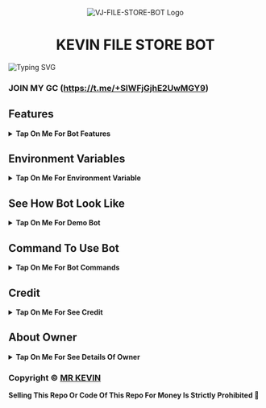 <p align="center">
  <img src="https://graph.org/file/d57d6f83abb6b8d0efb02.jpg" alt="VJ-FILE-STORE-BOT Logo">
</p>
<h1 align="center">
  KEVIN FILE STORE BOT
</h1>

![Typing SVG](https://readme-typing-svg.herokuapp.com/?lines=Welcome+To+VJ-FILE-STORE-BOT;A+Highly+Advance+File+Store+Bot;Made+By+Yt-@Tech_VJ!;With+Clone+Feature+Stream/Download+Link;Custom+Url+Shortner+Auto+Delete+Feature;A+Bot+With+Fully+Advanced+Feature!;Thank+You!)
</p>

### JOIN MY GC (https://t.me/+SlWFjGjhE2UwMGY9)

## Features

<b><details><summary>Tap On Me For Bot Features</summary>
 
- [x] Permanent Link By Using Website [ Premium Feature] 
- [x] Clone Feature Added [ Premium Feature] 
- [x] Token Verification Feature 
- [x] Stram Feature Added With Many Player Support
- [x] Custom Url Shortner Support Any User Can Add His Own Shortner
- [x] Batch Support Added, Any User Can Use Batch By Making Bot Admin In His File Store Channel
- [x] Auto Delete Feature Added
- [x] Custom Start Message With Picture And Buttons
</b>
</details>

## Environment Variables

<b><details><summary>Tap On Me For Environment Variable</summary>

- `API_ID` : Get From [my.telegram.org](https://my.telegram.org)
- `API_HASH` : Get From [my.telegram.org](https://my.telegram.org)
- `BOT_TOKEN` : Get From [BotFather](https://telegram.me/BotFather)
- `BOT_USERNAME` : Your Bot Username Without @
- `DB_URI` : Mongodb Database Url For Main Bot [Tutorial Watch Here](https://youtu.be/DAHRmFdw99o)
- `CLONE_DB_URI` : Mongodb Database Url For Clone Bot [Tutorial Watch Here](https://youtu.be/DAHRmFdw99o)
- `ADMINS` : It mean Admin/Owner Id For Broadcasting Message.
- `LOG_CHANNEL` : Log channel id start with -100xxxxxx
- `URL` : Your Server App Link With https:// and in last make sure one / is given.
- `AUTO_DELETE` : Time In Minutes
- `AUTO_DELETE_TIME` : Time In Seconds
- `PYTHON_VERSION` : This Variable Is Only For Render, Value IS `3.10.8`
- `PORT` : This Variable Is Only For Render, Value IS `8080`
</b>
</details>

## See How Bot Look Like

<b><details><summary>Tap On Me For Demo Bot</summary></b>

<img src="https://graph.org/file/bb9c59043c52072e8dc93.jpg" alt="Bot Demo">
<img src="https://graph.org/file/295e41dfab93acf42a111.jpg" alt="Bot Demo">
<img src="https://graph.org/file/ccc1b6ab4967a7d155ab8.jpg" alt="Bot Demo">
<img src="https://graph.org/file/75db5257c39436b734b49.jpg" alt="Bot Demo">
<img src="https://graph.org/file/1ce62a17012ed5723aaca.jpg" alt="Bot Demo">
</details>

## Command To Use Bot

<b><details><summary>Tap On Me For Bot Commands</summary>

🖍️ Main Bot Commands :-

- `/start` : By This Command You Can Check Bot Is Alive Or Not
- `/link` : By This Command You Can Generate A Shareable Link Of File By Replying This Command To That File
- `/batch` : By This Command You Can Generate Multiple File Shareable Link At A Time [Use Like This /batch (first post link) (last post link)]
- `/base_site` : By This Command You Can Set Your Url Shortner Domain [Use Like This /base_site domain.com]
- `/api` : By This Command You Can Set Your Url Shortner Api [Use Like This /api (your api key)]
- `/deletecloned` : By This Command You Can Delete Your Cloned Bot [Use Like This /deletecloned (your bot token)]
- `/broadcast` : By Using This Command You Can Broadcast A Message To Your Bot User, Reply This Command To Broadcast Message [Owner Only Command]

🖍️ Clone Bot Commands :- 

- `/start` : By This Command You Can Check Bot Is Alive Or Not
- `/link` : By This Command You Can Generate A Shareable Link Of File By Replying This Command To That File
- `/base_site` : By This Command You Can Set Your Url Shortner Domain [Use Like This /base_site domain.com]
- `/api` : By This Command You Can Set Your Url Shortner Api [Use Like This /api (your api key)]
- `/broadcast` : By Using This Command You Can Broadcast A Message To Your Bot User, Reply This Command To Broadcast Message [Clone Bot Owner Only Command]

</b>
</details>

## Credit

<b><details><summary>Tap On Me For See Credit</summary>

💝 Credit Goes To [MR KEVIN ](https://t.me/+cQ8XqmrPSYZkYWU1)

🖍️ This Code Is Fully Written Or Coded And Public By [MR KEVIN ](https://t.me/+cQ8XqmrPSYZkYWU1) So Don't Forgot To Give Credit

💖 And Thank You So Much To All Who Help In This Journey 💕

Copyright ©️ [MR KEVIN](https://t.me/+cQ8XqmrPSYZkYWU1)

</b>
</details>

## About Owner 

<b><details><summary>Tap On Me For See Details Of Owner</summary>


- Telegram Channel : [MR KEVIN](https://t.me/+cQ8XqmrPSYZkYWU1)
- Contact Link : [King VJ](https://telegram.me/Kingvj01)
- Instagram Id Link : [Tech VJ](https://www.instagram.com/yuji_itadori_ga?igsh=MWlrbXk4MjczYjE0Mg==)

</b>
</details>


### Copyright ©️ [MR KEVIN](https://t.me/+cQ8XqmrPSYZkYWU1)

<b>Selling This Repo Or Code Of This Repo For Money Is Strictly Prohibited 🚫</b>


